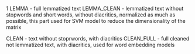 1
LEMMA - full lemmatized text 
LEMMA_CLEAN - lemmatized text without stopwords and short words, without diacritics, normalized as much as possible, this part used for SVM model to reduce the dimensionality of the matrix

CLEAN - text without stoprwords, with diacritics 
CLEAN_FULL - full cleaned not lemmatized text, with diacritics, used for word embedding models 

